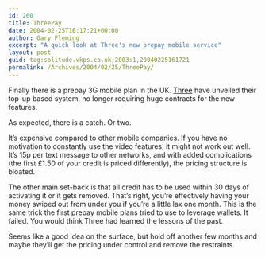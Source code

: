 ```yaml
---
id: 260
title: ThreePay
date: 2004-02-25T16:17:21+00:00
author: Gary Fleming
excerpt: "A quick look at Three's new prepay mobile service"
layout: post
guid: tag:solitude.vkps.co.uk,2003:1,20040225161721
permalink: /Archives/2004/02/25/ThreePay/
---
```

Finally there is a prepay 3G mobile plan in the UK. [Three](http://www.three.co.uk) have unveiled their top-up based system, no longer requiring huge contracts for the new features.

As expected, there is a catch. Or two.

It&#8217;s expensive compared to other mobile companies. If you have no motivation to constantly use the video features, it might not work out well. It&#8217;s 15p per text message to other networks, and with added complications (the first &pound;1.50 of your credit is priced differently), the pricing structure is bloated.

The other main set-back is that all credit has to be used within 30 days of activating it or it gets removed. That&#8217;s right, you&#8217;re effectively having your money swiped out from under you if you&#8217;re a little lax one month. This is the same trick the first prepay mobile plans tried to use to leverage wallets. It failed. You would think Three had learned the lessons of the past.

Seems like a good idea on the surface, but hold off another few months and maybe they&#8217;ll get the pricing under control and remove the restraints.